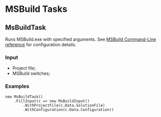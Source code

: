 ﻿# MSBuild Tasks #

<h2 class='task'>MsBuildTask</h2>

Runs MSBuild.exe with specified arguments. 
See [MSBuild Command-Line reference](http://msdn.microsoft.com/en-us/library/vstudio/ms164311.aspx) for configuration details.

<h3 class="input">Input</h3>

* Project file;
* MSBuild switches;

### Examples ###

<pre><code class="cs">new MsBuildTask<Context>()
    .FillInput(c => new MsBuildInput()
        .WithProjectFile(c.Data.SolutionFile)
        .WithConfiguration(c.Data.Configuration))
</code></pre>
